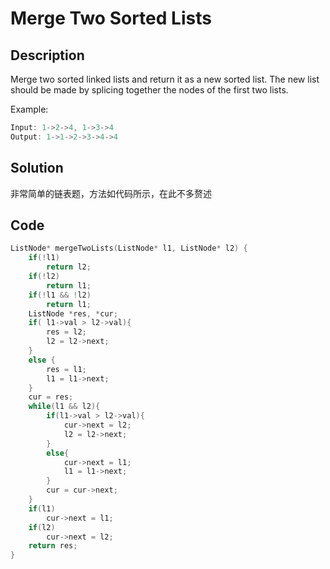 # Merge Two Sorted Lists

## Description

Merge two sorted linked lists and return it as a new sorted list. The new list should be made by splicing together the nodes of the first two lists.

Example:
```C++
Input: 1->2->4, 1->3->4
Output: 1->1->2->3->4->4
```
## Solution

非常简单的链表题，方法如代码所示，在此不多赘述

## Code
```c++
ListNode* mergeTwoLists(ListNode* l1, ListNode* l2) {
    if(!l1)
        return l2;
    if(!l2)
        return l1;
    if(!l1 && !l2)
        return l1;
    ListNode *res, *cur;
    if( l1->val > l2->val){
        res = l2;
        l2 = l2->next;
    }
    else {
        res = l1;
        l1 = l1->next;
    }
    cur = res;
    while(l1 && l2){
        if(l1->val > l2->val){
            cur->next = l2;
            l2 = l2->next;
        }
        else{
            cur->next = l1;
            l1 = l1->next;
        }
        cur = cur->next;
    }
    if(l1)
        cur->next = l1;
    if(l2)
        cur->next = l2;
    return res;
}
```